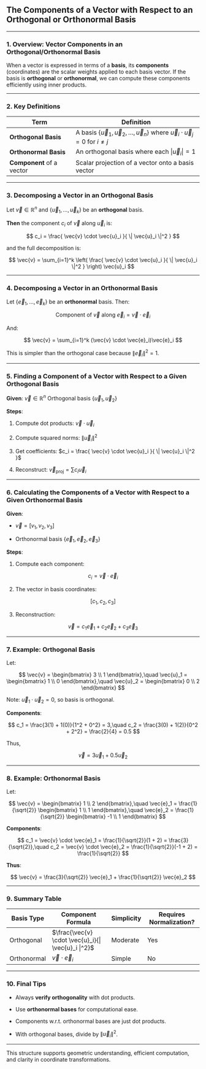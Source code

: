 ## **The Components of a Vector with Respect to an Orthogonal or Orthonormal Basis**

---

### **1. Overview: Vector Components in an Orthogonal/Orthonormal Basis**

When a vector is expressed in terms of a **basis**, its **components** (coordinates) are the scalar weights applied 
to each basis vector. If the basis is **orthogonal** or **orthonormal**, we can compute these components efficiently 
using inner products.

---

### **2. Key Definitions**

| Term                      | Definition                                                                                                 |
| ------------------------- | ---------------------------------------------------------------------------------------------------------- |
| **Orthogonal Basis**      | A basis $`\{ \vec{u}_1, \vec{u}_2, \dots, \vec{u}_n \}`$ where $`\vec{u}_i \cdot \vec{u}_j = 0`$ for $`i \ne j`$ |
| **Orthonormal Basis**     | An orthogonal basis where each $`\| \vec{u}_i \| = 1`$                                                       |
| **Component** of a vector | Scalar projection of a vector onto a basis vector                                                          |

---

### **3. Decomposing a Vector in an Orthogonal Basis**

Let $`\vec{v} \in \mathbb{R}^n`$ and $`\{ \vec{u}_1, \dots, \vec{u}_k \}`$ be an **orthogonal** basis.

**Then** the component $`c_i`$ of $`\vec{v}`$ along $`\vec{u}_i`$ is:

$$
c_i = \frac{ \vec{v} \cdot \vec{u}_i }{ \| \vec{u}_i \|^2 }
$$

and the full decomposition is:

$$
\vec{v} = \sum_{i=1}^k \left( \frac{ \vec{v} \cdot \vec{u}_i }{ \| \vec{u}_i \|^2 } \right) \vec{u}_i
$$

---

### **4. Decomposing a Vector in an Orthonormal Basis**

Let $`\{ \vec{e}_1, \dots, \vec{e}_k \}`$ be an **orthonormal** basis. Then:

$$
\text{Component of } \vec{v} \text{ along } \vec{e}_i = \vec{v} \cdot \vec{e}_i
$$

And:

$$
\vec{v} = \sum_{i=1}^k (\vec{v} \cdot \vec{e}_i)\vec{e}_i
$$

This is simpler than the orthogonal case because $`\| \vec{e}_i \|^2 = 1`$.

---

### **5. Finding a Component of a Vector with Respect to a Given Orthogonal Basis**

**Given**:
$`\vec{v} \in \mathbb{R}^n`$
Orthogonal basis $`\{ \vec{u}_1, \vec{u}_2 \}`$

**Steps**:

1. Compute dot products: $`\vec{v} \cdot \vec{u}_i`$


2. Compute squared norms: $`\| \vec{u}_i \|^2`$


3. Get coefficients: $`c_i = \frac{ \vec{v} \cdot \vec{u}_i }{ \| \vec{u}_i \|^2 }`$


4. Reconstruct: $`\vec{v}_{\text{proj}} = \sum c_i \vec{u}_i`$

---

### **6. Calculating the Components of a Vector with Respect to a Given Orthonormal Basis**

**Given**:

* $`\vec{v} = [v_1, v_2, v_3]`$


* Orthonormal basis $`\{ \vec{e}_1, \vec{e}_2, \vec{e}_3 \}`$

**Steps**:

1. Compute each component:

$$
c_i = \vec{v} \cdot \vec{e}_i
$$

2. The vector in basis coordinates:

$$
[c_1, c_2, c_3]
$$

3. Reconstruction:

$$
\vec{v} = c_1 \vec{e}_1 + c_2 \vec{e}_2 + c_3 \vec{e}_3
$$

---

### **7. Example: Orthogonal Basis**

Let:

$$
\vec{v} = \begin{bmatrix} 3 \\ 1 \end{bmatrix},\quad
\vec{u}_1 = \begin{bmatrix} 1 \\ 0 \end{bmatrix},\quad
\vec{u}_2 = \begin{bmatrix} 0 \\ 2 \end{bmatrix}
$$

Note: $`\vec{u}_1 \cdot \vec{u}_2 = 0`$, so basis is orthogonal.

**Components**:

$$
c_1 = \frac{3(1) + 1(0)}{1^2 + 0^2} = 3,\quad
c_2 = \frac{3(0) + 1(2)}{0^2 + 2^2} = \frac{2}{4} = 0.5
$$

Thus,

$$
\vec{v} = 3 \vec{u}_1 + 0.5 \vec{u}_2
$$

---

### **8. Example: Orthonormal Basis**

Let:

$$
\vec{v} = \begin{bmatrix} 1 \\ 2 \end{bmatrix},\quad
\vec{e}_1 = \frac{1}{\sqrt{2}} \begin{bmatrix} 1 \\ 1 \end{bmatrix},\quad
\vec{e}_2 = \frac{1}{\sqrt{2}} \begin{bmatrix} -1 \\ 1 \end{bmatrix}
$$

**Components**:

$$
c_1 = \vec{v} \cdot \vec{e}_1 = \frac{1}{\sqrt{2}}(1 + 2) = \frac{3}{\sqrt{2}},\quad
c_2 = \vec{v} \cdot \vec{e}_2 = \frac{1}{\sqrt{2}}(-1 + 2) = \frac{1}{\sqrt{2}}
$$

**Thus**:

$$
\vec{v} = \frac{3}{\sqrt{2}} \vec{e}_1 + \frac{1}{\sqrt{2}} \vec{e}_2
$$

---

### **9. Summary Table**

| Basis Type  | Component Formula                                   | Simplicity | Requires Normalization? |
| ----------- | --------------------------------------------------- | ---------- | ----------------------- |
| Orthogonal  | $`\frac{\vec{v} \cdot \vec{u}_i}{\| \vec{u}_i \|^2}`$ | Moderate   | Yes                     |
| Orthonormal | $`\vec{v} \cdot \vec{e}_i`$                           | Simple     | No                      |

---

### **10. Final Tips**

* Always **verify orthogonality** with dot products.


* Use **orthonormal bases** for computational ease.


* Components w\.r.t. orthonormal bases are just dot products.


* With orthogonal bases, divide by $`\| \vec{u}_i \|^2`$.

---

This structure supports geometric understanding, efficient computation, and clarity in coordinate transformations.

